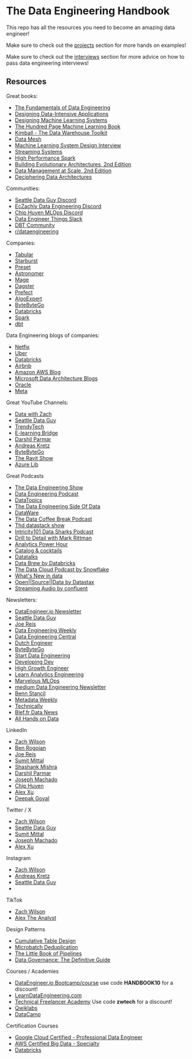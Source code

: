 # The Data Engineering Handbook
This repo has all the resources you need to become an amazing data engineer!

Make sure to check out the [projects](projects.md) section for more hands on examples!

Make sure to check out the [interviews](interviews.md) section for more advice on how to pass data engineering interviews!

## Resources

Great books:

- [The Fundamentals of Data Engineering](https://www.amazon.com/Fundamentals-Data-Engineering-Robust-Systems/dp/1098108302/)
- [Designing Data-Intensive Applications](https://www.amazon.com/Designing-Data-Intensive-Applications-Reliable-Maintainable/dp/1449373321/)
- [Designing Machine Learning Systems](https://www.amazon.com/Designing-Machine-Learning-Systems-Production-Ready/dp/1098107969)
- [The Hundred Page Machine Learning Book](https://www.amazon.com/Hundred-Page-Machine-Learning-Book/dp/199957950X)
- [Kimball - The Data Warehouse Toolkit](https://github.com/ms2ag16/Books/blob/master/Kimball_The-Data-Warehouse-Toolkit-3rd-Edition.pdf)
- [Data Mesh](https://www.oreilly.com/library/view/data-mesh/9781492092384/)
- [Machine Learning System Design Interview](https://www.amazon.com/Machine-Learning-System-Design-Interview/dp/1736049127)
- [Streaming Systems](https://www.amazon.com/Streaming-Systems-Where-Large-Scale-Processing/dp/1491983876)
- [High Performance Spark](https://www.amazon.com/High-Performance-Spark-Practices-Optimizing/dp/1491943203)
- [Building Evolutionary Architectures, 2nd Edition](https://www.oreilly.com/library/view/building-evolutionary-architectures/9781492097532/)
- [Data Management at Scale, 2nd Edition](https://www.oreilly.com/library/view/data-management-at/9781098138851/)
- [Deciphering Data Architectures](https://www.oreilly.com/library/view/deciphering-data-architectures/9781098150754/)
  


Communities:

- [Seattle Data Guy Discord](https://discord.gg/ah95MZKkFF)
- [EcZachly Data Engineering Discord](https://discord.gg/JGumAXncAK)
- [Chip Huyen MLOps Discord](https://discord.gg/dzh728c5t3)
- [Data Engineer Things Slack](https://dataengineerthings.slack.com/join/shared_invite/zt-27gp9ayz4-hRq5h1ElxVZf2rRqjEwKHQ#/shared-invite/email)
- [DBT Community](https://www.getdbt.com/community/join-the-community/)
- [r/dataengineering](https://www.reddit.com/r/dataengineering)

Companies:

- [Tabular](https://www.tabular.io)
- [Starburst](https://www.starburst.io)
- [Preset](https://www.preset.io)
- [Astronomer](https://www.astronomer.io)
- [Mage](https://www.mage.ai)
- [Dagster](https://www.dagster.io)
- [Prefect](https://www.prefect.io)
- [AlgoExpert](https://www.algoexpert.io)
- [ByteByteGo](https://www.bytebytego.com)
- [Databricks](https://www.databricks.com/company/about-us)
- [Spark](https://spark.apache.org/)
- [dbt](https://www.getdbt.com/)

Data Engineering blogs of companies:

- [Netfix](https://netflixtechblog.com/tagged/big-data)
- [Uber](https://www.uber.com/blog/houston/data/?uclick_id=b2f43229-f3f4-4bae-bd5d-10a05db2f70c)
- [Databricks](https://www.databricks.com/blog/category/engineering/data-engineering)
- [Airbnb](https://medium.com/airbnb-engineering/data/home)
- [Amazon AWS Blog](https://aws.amazon.com/blogs/big-data/)
- [Microsoft Data Architecture Blogs](https://techcommunity.microsoft.com/t5/data-architecture-blog/bg-p/DataArchitectureBlog)
- [Oracle](https://blogs.oracle.com/datawarehousing/)
- [Meta](https://engineering.fb.com/category/data-infrastructure/)
  
  
Great YouTube Channels:

- [Data with Zach](https://www.youtube.com/c/datawithzach)
- [Seattle Data Guy](https://www.youtube.com/c/SeattleDataGuy)
- [TrendyTech](https://www.youtube.com/c/TrendytechInsights)
- [E-learning Bridge](https://www.youtube.com/@shashank_mishra)
- [Darshil Parmar](https://www.youtube.com/@DarshilParmar)
- [Andreas Kretz](https://www.youtube.com/c/andreaskayy)
- [ByteByteGo](https://www.youtube.com/c/ByteByteGo)
- [The Ravit Show](https://youtube.com/@theravitshow)
- [Azure Lib](https://www.youtube.com/@azurelib-academy)


Great Podcasts

- [The Data Engineering Show](https://www.dataengineeringshow.com/)
- [Data Engineering Podcast](https://www.dataengineeringpodcast.com/)
- [DataTopics](https://www.datatopics.io/)
- [The Data Engineering Side Of Data](https://podcasts.apple.com/us/podcast/the-engineering-side-of-data/id1566999533)
- [DataWare](https://www.ascend.io/dataaware-podcast/)
- [The Data Coffee Break Podcast](https://www.deezer.com/us/show/5293247)
- [Thd datastack show](https://datastackshow.com/)
- [Intricity101 Data Sharks Podcast](https://www.intricity.com/learningcenter/podcast)
- [Drill to Detail with Mark Rittman](https://www.rittmananalytics.com/drilltodetail/)
- [Analytics Power Hour](https://analyticshour.io/)
- [Catalog & cocktails](https://listen.casted.us/public/127/Catalog-%26-Cocktails-2fcf8728)
- [Datatalks](https://datatalks.club/podcast.html)
- [Data Brew by Databricks](https://www.databricks.com/discover/data-brew)
- [The Data Cloud Podcast by Snowflake](https://rise-of-the-data-cloud.simplecast.com/)
- [What's New in data](https://www.striim.com/podcast/)
- [Open||Source||Data by Datastax](https://www.datastax.com/resources/podcast/open-source-data) 
- [Streaming Audio by confluent](https://developer.confluent.io/podcast/)




Newsletters:

- [DataEngineer.io Newsletter](https://blog.dataengineer.io)
- [Seattle Data Guy](https://seattledataguy.substack.com)
- [Joe Reis](https://joereis.substack.com)
- [Data Engineering Weekly](https://www.dataengineeringweekly.com)
- [Data Engineering Central](https://dataengineeringcentral.substack.com)
- [Dutch Engineer](https://dutchengineer.substack.com)
- [ByteByteGo](https://blog.bytebytego.com)
- [Start Data Engineering](https://www.startdataengineering.com)
- [Developing Dev](https://www.developing.dev)
- [High Growth Engineer](https://careercutler.substack.com/)
- [Learn Analytics Engineering](https://learnanalyticsengineering.substack.com/)
- [Marvelous MLOps](https://marvelousmlops.substack.com/)
- [medium Data Engineering Newsletter](https://medium.com/data-engineering-weekly)
- [Benn Stancil](https://benn.substack.com/)
- [Metadata Weekly](https://metadataweekly.substack.com/)
- [Technically](https://technically.substack.com/)
- [Blef.fr Data News](https://www.blef.fr/blog/)
- [All Hands on Data](https://allhandsondata.substack.com/)


LinkedIn

- [Zach Wilson](https://www.linkedin.com/in/eczachly)
- [Ben Rogojan](https://www.linkedin.com/in/benjaminrogojan)
- [Joe Reis](https://www.linkedin.com/in/josephreis)
- [Sumit Mittal](https://www.linkedin.com/in/bigdatabysumit/)
- [Shashank Mishra](https://www.linkedin.com/in/shashank219/)
- [Darshil Parmar](https://www.linkedin.com/in/darshil-parmar/)
- [Joseph Machado](https://www.linkedin.com/in/josephmachado1991/)
- [Chip Huyen](https://www.linkedin.com/in/chiphuyen/)
- [Alex Xu](https://www.linkedin.com/in/alexxubyte)
- [Deepak Goyal](https://www.linkedin.com/in/deepak-goyal-93805a17/)

Twitter / X 

- [Zach Wilson](https://www.twitter.com/EcZachly)
- [Seattle Data Guy](https://www.twitter.com/SeattleDataGuy)
- [Sumit Mittal](https://www.twitter.com/bigdatasumit)
- [Joseph Machado](https://twitter.com/startdataeng)
- [Alex Xu](https://twitter.com/alexxubyte/)
  
Instagram

- [Zach Wilson](https://www.instagram.com/eczachly)
- [Andreas Kretz](https://www.instagram.com/learndataengineering)
- [Seattle Data Guy](https://www.instagram.com/seattledataguy)
- 

TikTok

- [Zach Wilson](https://www.tiktok.com/@eczachly)
- [Alex The Analyst](https://www.tiktok.com/@alex_the_analyst)

Design Patterns 

- [Cumulative Table Design](https://www.github.com/EcZachly/cumulative-table-design)
- [Microbatch Deduplication](https://www.github.com/EcZachly/microbatch-hourly-deduped-tutorial)
- [The Little Book of Pipelines](https://www.github.com/EcZachly/little-book-of-pipelines)
- [Data Governance: The Definitive Guide](https://www.oreilly.com/library/view/data-governance-the/9781492063483/)


Courses / Academies

- [DataEngineer.io Bootcamp/course](https://www.dataengineer.io) use code **HANDBOOK10** for a discount!
- [LearnDataEngineering.com](https://www.learndataengineering.com)
- [Technical Freelancer Academy](https://www.technicalfreelanceracademy.com/) Use code **zwtech** for a discount!
- [Qwiklabs](https://www.qwiklabs.com/)
- [DataCamp](https://www.datacamp.com/)


 Certification Courses
 
  - [Google Cloud Certified - Professional Data Engineer](https://cloud.google.com/certification/data-engineer)
  - [AWS Certified Big Data - Specialty](https://aws.amazon.com/certification/certified-data-engineer-associate/)
  - [Databricks](https://www.databricks.com/learn/certification/data-engineer-professional)
    





